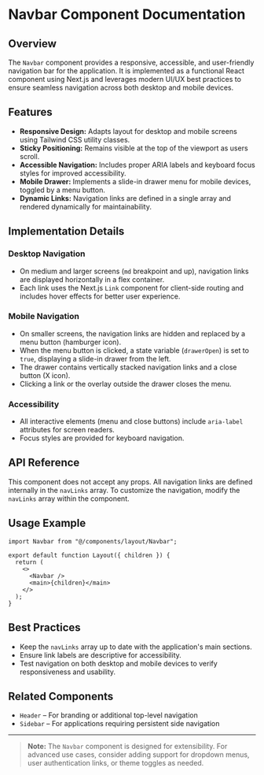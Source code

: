 # Navbar Component Documentation

## Overview

The `Navbar` component provides a responsive, accessible, and user-friendly navigation bar for the application. It is implemented as a functional React component using Next.js and leverages modern UI/UX best practices to ensure seamless navigation across both desktop and mobile devices.

## Features

- **Responsive Design:** Adapts layout for desktop and mobile screens using Tailwind CSS utility classes.
- **Sticky Positioning:** Remains visible at the top of the viewport as users scroll.
- **Accessible Navigation:** Includes proper ARIA labels and keyboard focus styles for improved accessibility.
- **Mobile Drawer:** Implements a slide-in drawer menu for mobile devices, toggled by a menu button.
- **Dynamic Links:** Navigation links are defined in a single array and rendered dynamically for maintainability.

## Implementation Details

### Desktop Navigation

- On medium and larger screens (`md` breakpoint and up), navigation links are displayed horizontally in a flex container.
- Each link uses the Next.js `Link` component for client-side routing and includes hover effects for better user experience.

### Mobile Navigation

- On smaller screens, the navigation links are hidden and replaced by a menu button (hamburger icon).
- When the menu button is clicked, a state variable (`drawerOpen`) is set to `true`, displaying a slide-in drawer from the left.
- The drawer contains vertically stacked navigation links and a close button (X icon).
- Clicking a link or the overlay outside the drawer closes the menu.

### Accessibility

- All interactive elements (menu and close buttons) include `aria-label` attributes for screen readers.
- Focus styles are provided for keyboard navigation.

## API Reference

This component does not accept any props. All navigation links are defined internally in the `navLinks` array. To customize the navigation, modify the `navLinks` array within the component.

## Usage Example

```tsx
import Navbar from "@/components/layout/Navbar";

export default function Layout({ children }) {
  return (
    <>
      <Navbar />
      <main>{children}</main>
    </>
  );
}
```

## Best Practices

- Keep the `navLinks` array up to date with the application's main sections.
- Ensure link labels are descriptive for accessibility.
- Test navigation on both desktop and mobile devices to verify responsiveness and usability.

## Related Components

- `Header` – For branding or additional top-level navigation
- `Sidebar` – For applications requiring persistent side navigation

---

> **Note:** The `Navbar` component is designed for extensibility. For advanced use cases, consider adding support for dropdown menus, user authentication links, or theme toggles as needed.
